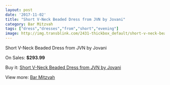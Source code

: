 ```yaml
---
layout: post
date: '2017-11-02'
title: "Short V-Neck Beaded Dress from JVN by Jovani"
category: Bar Mitzvah
tags: ["dress","dresses","from","short","evening"]
image: http://img.transblink.com/2431-thickbox_default/short-v-neck-beaded-dress-from-jvn-by-jovani.jpg
---
```

Short V-Neck Beaded Dress from JVN by Jovani

On Sales: **$293.99**
<a href="https://www.transblink.com/en/bar-mitzvah/786-short-v-neck-beaded-dress-from-jvn-by-jovani.html"><amp-img layout="responsive" width="600" height="600" src="//img.transblink.com/2431-thickbox_default/short-v-neck-beaded-dress-from-jvn-by-jovani.jpg" alt="Short V-Neck Beaded Dress from JVN by Jovani 0" /></a>
<a href="https://www.transblink.com/en/bar-mitzvah/786-short-v-neck-beaded-dress-from-jvn-by-jovani.html"><amp-img layout="responsive" width="600" height="600" src="//img.transblink.com/2433-thickbox_default/short-v-neck-beaded-dress-from-jvn-by-jovani.jpg" alt="Short V-Neck Beaded Dress from JVN by Jovani 1" /></a>
<a href="https://www.transblink.com/en/bar-mitzvah/786-short-v-neck-beaded-dress-from-jvn-by-jovani.html"><amp-img layout="responsive" width="600" height="600" src="//img.transblink.com/2432-thickbox_default/short-v-neck-beaded-dress-from-jvn-by-jovani.jpg" alt="Short V-Neck Beaded Dress from JVN by Jovani 2" /></a>

Buy it: [Short V-Neck Beaded Dress from JVN by Jovani](https://www.transblink.com/en/bar-mitzvah/786-short-v-neck-beaded-dress-from-jvn-by-jovani.html "Short V-Neck Beaded Dress from JVN by Jovani")

View more: [Bar Mitzvah](https://www.transblink.com/en/2-bar-mitzvah "Bar Mitzvah")